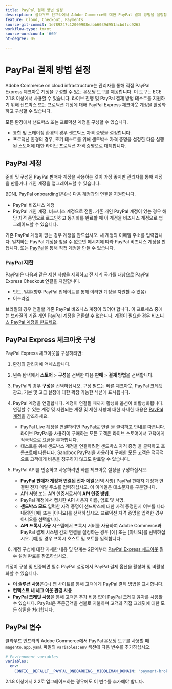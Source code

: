 ```yaml
---
title: PayPal 결제 방법 설정
description: 클라우드 인프라에서 Adobe Commerce에 대한 PayPal 결제 방법을 설정합니다.
feature: Cloud, Checkout, Payments
source-git-commit: 1e789247c12009908eabb6039d951acbdfcc9263
workflow-type: tm+mt
source-wordcount: '669'
ht-degree: 0%

---
```


# PayPal 결제 방법 설정

Adobe Commerce on cloud infrastructure는 관리자를 통해 직접 PayPal Express 체크아웃 계정을 구성할 수 있는 온보딩 도구를 제공합니다. 이 도구는 ECE 2.1.8 이상에서 사용할 수 있습니다. 라이브 진행 및 PayPal 결제 방법 테스트를 지원하기 위해 샌드박스 또는 프로덕션 계정에 대해 PayPal Express 체크아웃 계정을 활성화하고 구성할 수 있습니다.

모든 환경에서 샌드박스 또는 프로덕션 계정을 구성할 수 있습니다.

* 통합 및 스테이징 환경의 경우 샌드박스 자격 증명을 설정합니다.
* 프로덕션 환경의 경우, 초기 테스트를 위해 샌드박스 자격 증명을 설정한 다음 실행된 스토어에 대한 라이브 프로덕션 자격 증명으로 대체합니다.

## PayPal 계정

준비 및 구성된 PayPal 판매자 계정을 사용하는 것이 가장 좋지만 관리자를 통해 계정을 만들거나 개인 계정을 업그레이드할 수 있습니다.

[!DNL PayPal onboarding]은(는) 다음 계정과의 연결을 지원합니다.

* PayPal 비즈니스 계정
* PayPal 개인 계정, 비즈니스 계정으로 전환. 기존 개인 PayPal 계정이 있는 경우 해당 자격 증명으로 로그인하고 동기화를 완료할 때 이 계정을 비즈니스 계정으로 업그레이드할 수 있습니다.

기존 PayPal 계정이 없는 경우 계정을 만드십시오. 새 계정의 이메일 주소를 입력합니다. 일치하는 PayPal 계정을 찾을 수 없으면 메시지에 따라 PayPal 비즈니스 계정을 만듭니다. 또는 [PayPal](https://www.paypal.com/us/webapps/mpp/account-selection)을 통해 직접 계정을 만들 수 있습니다.

### PayPal 제한

PayPal은 다음과 같은 제한 사항을 제외하고 전 세계 국가를 대상으로 PayPal Express Checkout 연결을 지원합니다.

* 인도, 일본(향후 PayPal 업데이트를 통해 이러한 계정을 지원할 수 있음)
* 이스라엘

브라질의 경우 연결할 기존 PayPal 비즈니스 계정이 있어야 합니다. 이 프로세스 중에는 브라질의 기존 개인 PayPal 계정을 전환할 수 없습니다. 계정이 필요한 경우 [비즈니스 PayPal 계정을 만드세요](https://www.paypal.com/us/webapps/mpp/account-selection).

## PayPal Express 체크아웃 구성

PayPal Express 체크아웃을 구성하려면:

1. 환경의 관리자에 액세스합니다.
1. 왼쪽 탐색에서 **스토어** > **구성**&#x200B;을 선택한 다음 **판매** > **결제 방법**&#x200B;을 선택합니다.
1. PayPal의 경우 **구성**&#x200B;을 선택하십시오. 구성 필드는 빠른 체크아웃, PayPal 크레딧 광고, 기본 및 고급 설정에 대한 확장 가능한 섹션에 표시됩니다.
1. PayPal 계정을 연결합니다. 계정이 연결될 때까지 활성화 옵션이 비활성화됩니다. 연결할 수 있는 계정 및 지원되는 계정 및 제한 사항에 대한 자세한 내용은 [PayPal 계정](#paypal-account)을 참조하세요.

   * PayPal Live 계정을 연결하려면 PayPal로 연결 을 클릭하고 안내를 따릅니다. 라이브 PayPal을 사용하여 구매하는 모든 고객은 라이브 스토어에서 고객에게 적극적으로 요금을 부과합니다.
   * 테스트를 위해 샌드박스 계정을 연결하려면 샌드박스 자격 증명 을 클릭하고 프롬프트에 따릅니다. Sandbox PayPal을 사용하여 구매한 모든 고객은 적극적으로 고객에게 비용을 청구하지 않고도 완료할 수 있습니다.

1. PayPal API를 인증하고 사용하려면 빠른 체크아웃 설정을 구성하십시오.

   * **PayPal 판매자 계정과 연결된 전자 메일**(선택 사항) PayPal 판매자 계정과 연결된 전자 메일 주소를 입력하십시오. 이 이메일은 대소문자를 구분합니다.
   * API 서명 또는 API 인증서로서의 **API 인증 방법**.
   * PayPal 계정에서 캡처한 API 사용자 이름, 암호 및 서명.
   * **샌드박스 모드** 입력한 자격 증명이 샌드박스에 대한 자격 증명인지 여부를 나타내려면 [예] 또는 [아니요]를 선택하십시오. 프로덕션 자격 증명을 입력한 경우 아니오를 선택합니다.
   * **API 프록시 사용** 시스템에서 프록시 서버를 사용하여 Adobe Commerce과 PayPal 결제 시스템 간의 연결을 설정하는 경우 [예] 또는 [아니요]를 선택하십시오. [예]일 경우 프록시 호스트 및 포트를 입력합니다.

1. 계정 구성에 대한 자세한 내용 및 단계는 2단계부터 [PayPal Express 체크아웃](https://experienceleague.adobe.com/ko/docs/commerce-admin/stores-sales/payments/paypal/paypal-express-checkout) 필수 설정 완료를 참조하십시오.

계정이 구성 및 인증되면 필수 PayPal 설정에서 PayPal 결제 옵션을 활성화 및 비활성화할 수 있습니다.

* **이 솔루션 사용**&#x200B;은(는) 웹 사이트를 통해 고객에게 PayPal 결제 방법을 표시합니다.
* **컨텍스트 내 체크 아웃 환경 사용**
* **PayPal 크레딧 사용**&#x200B;을 통해 고객은 추가 비용 없이 PayPal 크레딧 융자를 사용할 수 있습니다. PayPal은 주문금액을 선불로 지불하며 고객과 직접 크레딧에 대한 모든 상환을 처리합니다.

## PayPal 변수

클라우드 인프라의 Adobe Commerce에서 PayPal 온보딩 도구를 사용할 때 `magento.app.yaml` 파일의 `variables:env` 섹션에 다음 변수를 추가하십시오.

```yaml
# Environment variables
variables:
  env:
    CONFIG__DEFAULT__PAYPAL_ONBOARDING__MIDDLEMAN_DOMAIN: 'payment-broker.magento.com'
```

2.1.8 이상에서 2.2로 업그레이드하는 경우에도 이 변수를 추가해야 합니다.
